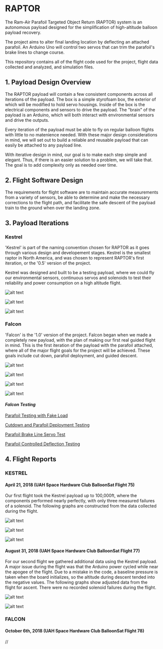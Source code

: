 # RAPTOR

The Ram-Air Parafoil Targeted Object Return (RAPTOR) system is an autonomous payload designed for the simplification of high-altitude balloon payload recovery.

The project aims to alter final landing location by deflecting an attached parafoil. An Arduino Uno will control two servos that can trim the parafoil's brake lines to change course.  

This repository contains all of the flight code used for the project, flight data collected and analyzed, and simulation files.

## 1. Payload Design Overview

The RAPTOR payload will contain a few consistent components across all iterations of the payload. The box is a simple styrofoam box, the exterior of which will be modified to hold servo housings. Inside of the box is the electrical components and sensors to drive the payload. The "brain" of the payload is an Arduino, which will both interact with environmental sensors and drive the outputs.

Every iteration of the payload must be able to fly on regular balloon flights with little to no matenience needed. With these major design considerations in mind, we will set out to build a reliable and reusable payload that can easily be attached to any payload line.

With iterative design in mind, our goal is to make each step simple and elegant. Thus, if there is an easier solution to a problem, we will take that. The goal is to add complexity only as needed over time.

## 2. Flight Software Design

The requirements for flight software are to maintain accurate measurements from a variety of sensors, be able to determine and make the necessary corrections to the flight path, and facilitate the safe descent of the payload train to the ground when over the landing zone.

## 3. Payload Iterations

### **Kestrel**

'Kestrel' is part of the naming convention chosen for RAPTOR as it goes through various design and developement stages. Kestrel is the smallest raptor in North America, and was chosen to represent RAPTOR's first iteration, or the '0.5' version of the project.

Kestrel was designed and built to be a testing payload, where we could fly our environmental sensors, continuous servos and solenoids to test their reliability and power consumption on a high altitude flight.

![alt text](https://lh3.googleusercontent.com/1o9nY4RvOQGDZTQBY0d3M0oymKL5FPMcOie_QyGTn0_0s2nfabPlYtp4XrS53vgEl31j4T295NOKGKeISqotcockGwPX17MacXHBMp5uQQhCgSTBN3fivYLe4FH1sv7LIwD_jMzwX0xuYfu2I7zcKqNWYCED4FGPxXIC2lp9WhjVXdyVxlG2mypMxBv7matItwner1dqWoc0-8VIdjEP2aFd7tcvNrXtY4KThVsYXTu_WTHsyYvhj51TiOX4oJQbpk91M41Vuaf-9wlotDnrBLGKEyYNOQSero3I_h9XqgsIIMKDaJQmmzK8gyGDPt9G3sRPc0t0jdvQOY7Kxvdpk4dimrI1KPCLvvKjmj8Sz7qjrb2Eb4AjAmUVQbY7hBT8Okc2IodMNK_0iG5RgeYsRDUH2gYtrwl3cdZvUf_Mb-ik4wDyqlk3FPh8wue_QHCtcDMfmFxLXnh9t6I8pjCoASx5NAmAlmIxECGQ_wFuVaCft_TXxiOwZVAJDaJE92KxI8Y-hB9OsX4ng2PsiRiAATfGO9ljCzctCG4QH-NFaGL2eXsTI1lXqa00m9X3xakB2D8HhrWGXt4zMbiEPQ-2WborEbNJ8yWgcpgkalNCoLOwa_rXh5JL0O369-iPGqds=w960-h540-no "Kestrel Payload")

![alt text](https://lh3.googleusercontent.com/1o9nY4RvOQGDZTQBY0d3M0oymKL5FPMcOie_QyGTn0_0s2nfabPlYtp4XrS53vgEl31j4T295NOKGKeISqotcockGwPX17MacXHBMp5uQQhCgSTBN3fivYLe4FH1sv7LIwD_jMzwX0xuYfu2I7zcKqNWYCED4FGPxXIC2lp9WhjVXdyVxlG2mypMxBv7matItwner1dqWoc0-8VIdjEP2aFd7tcvNrXtY4KThVsYXTu_WTHsyYvhj51TiOX4oJQbpk91M41Vuaf-9wlotDnrBLGKEyYNOQSero3I_h9XqgsIIMKDaJQmmzK8gyGDPt9G3sRPc0t0jdvQOY7Kxvdpk4dimrI1KPCLvvKjmj8Sz7qjrb2Eb4AjAmUVQbY7hBT8Okc2IodMNK_0iG5RgeYsRDUH2gYtrwl3cdZvUf_Mb-ik4wDyqlk3FPh8wue_QHCtcDMfmFxLXnh9t6I8pjCoASx5NAmAlmIxECGQ_wFuVaCft_TXxiOwZVAJDaJE92KxI8Y-hB9OsX4ng2PsiRiAATfGO9ljCzctCG4QH-NFaGL2eXsTI1lXqa00m9X3xakB2D8HhrWGXt4zMbiEPQ-2WborEbNJ8yWgcpgkalNCoLOwa_rXh5JL0O369-iPGqds=w960-h540-no "Kestrel Payload Interior Pre-Flight")

![alt text](https://lh3.googleusercontent.com/Vnb5H34lottN6ENmYy4HXDYq0FI4jUY-Tb1n-UdAX_6JT_rF56ef2L4vCgDCr3k1O_OZ2cxmn2xTt4piQ4KSEdU1Y-_Wc5Wf8_txBINfLhKHpWtbHZJdi2KquYy0YO3DlSXi0XNgxUWjm5XFazxMKtZpBFrYDHj08fw61IXRYJRNIeVPF8wkKUzcqtTFIQkb0XpyzunE68uvkFUviitNOZs1RNv7XCcN4KAj_UFCkjtLOmtC4af73zMOSHwzz82QckA7kkz08kl5HhwlLEh3IuhH8RISerjCKpz58rtHWIkqHXic0eRsXPi0oP6VdnomnjYJdCVLXTSHxQhx_AoXGmS2k6BiAUGSK91WgiKRXrDJZne9W-odMcvUDNU1ob-lroD3wVivW7WjLso62Ht0sPDayKdipL7isy_lR9Z5lulWq-DHOJoCBI9WK5-8gy3oSDmn71TtbADViV_2WZcQbUTADZYyYkY0aH04BSyBKPVG06u10fnuuG-7K3XNd0sDWR-Xbw9upDVvDizu1PQ_90_v5rGsvmd3sijwQCWA9FkysPm8KZKjU7POYvIsZ5UyFWF_fbCLobkS8IWGm3VHcf2p5WPqeYsqFhhZaZJBqmve6u4BgWn3HMiyxy5fjHWm=w960-h720-no "Team Photo Before April 21st Flight")

### **Falcon**

'Falcon' is the '1.0' version of the project. Falcon began when we made a completely new payload, with the plan of making our first real guided flight in mind. This is the first iteration of the payload with the parafoil attached, where all of the major flight goals for the project will be achieved. These goals include cut down, parafoil deployment, and guided descent.

![alt text](https://lh3.googleusercontent.com/08VQK_cJHctBsdPiarJFAllG-HUXjV4KG93Qopkh8PWqxyemp60GxGwwhsPvioKC6TSWX8pKGrXxwrKrk8XXFop7fkjdXXR2VQqJoVmNaJoeIMKOxXNGcJJWGRxl6ngI7tU0y4dk8F8qxxxXIOiQlOJHDu9Ewyy5v6tkaTxJccpZi2azrVgcxIcuTt60VYiX6FpkZL3SfdG3MiPHbuUhOVVtHrGEW2KVlTTCm7gdJeSQN4f5xzyVtL5Ereq8oW1eQlyvcNK1T95VWy89UnjDFjl_xIZf16y_2Z6-VHxamVH_8AvvuKVk4ZHFUJMEbMBIg8-7bgS1HJdt0UuZMx014c9ZiB7VgoNnlhHZwcHLAR7Pw0eCsOC7_Xq13sH98-pSVmey4UbFktCn4sBvILCpDKuoVDdpq6pLjYoRFDy5aARHPb9kLlaOdtlg4GMl1GkvqXEJoCu9Sruir3UPIOb3anZelVYQ76_zzmOLzB0DgU2jnw8FD_2lPsyYXJRQ2XWanfnDGW8nk8CmKOb-uKvsJVHz_Lf9Hoh2NGlCRr1trCBSoUCslre9NBD7_mv-Q1XIpGIQMr4Y3t4xc0uLkg_W5bK49CHts2PBNOsWoYgeCwW3V_xKcXlIQRmhrNYm_wV52q7rdRlzxCzd7h0K8jtAO66afkpGp139rfTcDMbF097igYaIkliFYCL3YA=w1158-h869-no "Falcon Payload with Parafoil Attached")

![alt text](https://lh3.googleusercontent.com/nTsq8ke9CdPrCzIl53acNa8SwdOpLuPSAk6aUb3CXytfzZnTHvZFV9xw1yQSyBJqHkr0cgnZ6tlVB8Kzcdpo9wiceyWq20kCEg2xDIhHhK3iLWAF6V_QYCNNu1fWfUKg2jkklAktDp1CagrbbR4zvm5fMbotnWXxVqoefFrQ5JEKGSgoutILIHwRJD0-UGI8wmyV4zEo2Ww0w9A62mWDVvDxTGenzbLDQ3pslx22jsCaGfgghKBvGALglWaCk9lZzjuBwkI2tjje7-YirwTb_FQy9pY9z9DQqCBEltGLZjhYR5o7yXRngFgwSk2WMsQNlL6hUlKJA0yVoo239JFV2wESlgw9OnhuMTLrr3tadC1-mG15Ya9mgoiJgZK8wNaf-toTZmSCUFcHcSYaXs-Wm4-cAaS_jDAta75yN-jv41pQ2eVJnnnB7EcDpv911wmj5ORR5dQ7spIRGRFnH9KPlVNNkSUa09xTTxY480m4pT42pYWwpdSlcoaxI6zaNZim3tZho3M7AVMkl9lsfFFffVUUj9iqBYh3hlCUjHGBxWbTxIfL7BEfSq9Zbd_mzikuakmANd_LMuXxTtnAjs-wiyw4AljWVypU6K3bTWPPjaUvIT4e4QJ-6-mMYwvwNSBDv8VlTkaO4NQXxIgIyaNhwofIzz1xATfFkZTSfx6gdJMR1wkdUpQkAOOw6w=w597-h795-no "Interior of Payload Pre-Flight")

![alt text](https://lh3.googleusercontent.com/qpwUnisi4AMiziGQZmHzRLYBiRqKub_Wn9nlaQfpf05oFm5Ekyx_R4OeDEhFKlS7zY80K_rwTjstmUsjaqJ_f78QGzWcw0SdS9lvnNbavl9Xdq8MnOOZnSqH13_WAorVAF_McEpw1rVnPtUOwhDlr9SZXShyw_HYdHsatmpSO8Iaw-kvdfDW1NLWaBeUKFKUjSlByxJ_tD8TH-3EEkSJU6_lpdmNE08wkrkFHSgYwGXVlp8_2iveOmKzGPOeyLg5UUH-xO01Xc0rjtU4FrM9aq0OHHgAeNhhn-Msrk1Q-X9tbxFfsy3EFknKx-CbDiHM6NEmQYi57d8fEFdIDXlz9nGxxgFrvg28Auc6FTR0M8zxlVvgmXc71kI5MRwZ0uz9A6vAbwkfQIcbghxKZlq6UTo1NPJRRolnA2FjLQT9UZB2dzWLNaw_X8Cfx9jBimqL7OulrpkwGK1UxH8sL2Yzj2OZSgqYgmGX-Jf7bW7pRk8I-UY5AWzCCYKbjxsp2XxTyTZCKdtj71aiyLx429-Y18rGXeBJwIlsL6IdDKQjU6Qo2SkH-ovcYIrsuhEMrVo9C0zi-aZg6P7hPZgUU_enA_p70k0WdAI0cCHYzM5wE1poVd9pJCcdmOx3lRhMei4g8gKIjZuI3atdYv35PfRt7ztj7EY-NizOeIiUlupoXuddiclaWPVx3sC4tA=w1061-h795-no "Falcon Payload During Testing")

![alt text](https://lh3.googleusercontent.com/5NEBB_IN66aADD8gVesJaUCWdb867f5fqQqcLy4GLZlCQvyXMMzAeoCJIVlz9DaSMwfq8yvq75xX2S32eSA2aUrFGHVeaQfilVyWKIKQhVMiaCQMRvjygylbysD2_IuR_qYD-yVYmDMRgYuOcTZqpBc72WcPrk61C2MFL6y4U4deJUnDy3k-_Vt4oSqk8UV3Gi4Cy6NLGP6pc4r56cdbB_oz8zaU3To_kvJVzvkHG-edpz9sEdex469MfbhWYxn7zSzdf_ULMe2hmKUT1Jl9ElcvvFhgkPS8XkG_Ln9uK_cCheCHhqK8AA-M47GPGyPQ1Z1R7Kh-4KDt0aD96zqOZOSrELtEydvk809B2evDbGKQKpu4Yrs5egNlsEguUiOS_33DcNpIEs5SEpjD5ZSTudhrpzj_77DZRZ23Sf8n5Pu5s58V_JVRcOfQb6ieYZJPw7966cbnYQJiViO1n6QoPUIqt2PKJKo-KAOjKYhyid7oeS0C2XUlqcRCxAsD41Ye13YNIbZHx-1l7ZGuJfxQdtHrh5wdzZg7fvCZLMXZnsBpbLtAVtSkC_K76j4hTMmp0bVdTCqAXRNUSvIgoLTFFcnFc3zld9tIdX5t2Q38Qa-OqhqdxeFUwVJHNWx_GisNrIGrjfOGCndxnQ7qL0WOhOF6yhU5_vznrhjJHDz56C57zfakUSOm7O0MCw=w960-h540-no "Team Photo 10/6 Launch")



#### *Falcon Testing*

[Parafoil Testing with Fake Load](https://photos.google.com/share/AF1QipOYNhcAF_VKSpH8EsGm9p09tWBEW8-P44Ib4esdOKR__pPn4U8IfVZbABBhkwzWkA/photo/AF1QipNYzDb1yor08mGMRFYyb5cecjjzEDNiWGI3c_8m?key=WWdJMzROREthYmZQbkcxRUtCUmRyaXJHUGVhZjln)

[Cutdown and Parafoil Deployment Testing](https://photos.google.com/share/AF1QipOYNhcAF_VKSpH8EsGm9p09tWBEW8-P44Ib4esdOKR__pPn4U8IfVZbABBhkwzWkA/photo/AF1QipNU7GBOfcRdJiM-u27gPR9Wuxxhj8X0IvZJd2tQ?key=WWdJMzROREthYmZQbkcxRUtCUmRyaXJHUGVhZjln)

[Parafoil Brake Line Servo Test](https://photos.google.com/share/AF1QipOYNhcAF_VKSpH8EsGm9p09tWBEW8-P44Ib4esdOKR__pPn4U8IfVZbABBhkwzWkA/photo/AF1QipONFaLqnrI26lueZZusB5zbdpsSCUT9ZnrO1FEE?key=WWdJMzROREthYmZQbkcxRUtCUmRyaXJHUGVhZjln)

[Parafoil Controlled Deflection Testing](https://photos.google.com/share/AF1QipOYNhcAF_VKSpH8EsGm9p09tWBEW8-P44Ib4esdOKR__pPn4U8IfVZbABBhkwzWkA/photo/AF1QipOjYvH4XpJ5j8LqXkNAdmoZCI6CpGh4pJOYzDQ6?key=WWdJMzROREthYmZQbkcxRUtCUmRyaXJHUGVhZjln)

## 4. Flight Reports

### **KESTREL**

#### **April 21, 2018** (UAH Space Hardware Club BalloonSat Flight 75)

Our first flight took the Kestrel payload up to 100,000ft, where the components performed nearly perfectly, with only three measured failures of a solenoid. The following graphs are constructed from the data collected during the flight.

![alt text]( https://lh3.googleusercontent.com/o0mIxF9JpTCW6p4-lqHFurN032vhSwak0O-0916o6F6O7LAnJ_aOQhJlaf2M4cd4pFyrAL5t6rdUJKfMR4ZkQsk-fCoIFAWFzNFy1YEiZ4ywFi4ZQsuEcB9D1KTloZXDjF0vYvFdRT8I6whbH9eXGDMrW1pF8fU-ode9iUjT89ON-45uyWiq1O6yWPkVVu-d5cUqWAT0grQv5DsArr3dlqi4KNMW4X2lQBzKB5s9GIfAufiF1Di9rTAAF0E3c74gfjZwB-d6Ytg9FaDoTxDn2MhPcVrfUKBEtZKRTLo8erD8Vgq89sy1f4834WoS8XgF5q_Wi7MSM2GpKTmqX_B2gydXwuPWlM3H_2TrWNvwGbhPs-MXHr6mVQXRII_N9rgdHwJk_Zw4FyJ0VciDm9MFl3ktjZEayzCG4I1Irl8m6_wDF_QWiISo4ycMos6EsyfTj1rtdBza8v9ezVyRnK6vijcEkrmjineadoEkculacf6ZdSMiAklYv6Ft1EMe6fH91DpYTu-vJQEyVPyUjGvEnvXAZhmuQV4eM_kY-27H0Y-Ny4zwNg4yrA3Hd2eUDqEm4s_CRX5Cdk5N-sFd7zbHQK70AVQ9KG8g7XHPbRM0v_tN7a6QpNNvVbvWWc_uqCJJ=w640-h480-no "Pressure vs Time, with Solenoid Failure Markings")

![alt text](https://lh3.googleusercontent.com/xaKkXQC05gPxcVHP6FCj9-jyQXmJgc9uEEoBEQZimM55ZY58FsezMpbSfdpHoBNiei0WVD3Qnf3msswCOKAefwGBVAnoBPBxKHqaxiV7dBAGgjgWg5DIxJb4xZl9eh57vn1u6YbPOBlRteAb5n9VeIBRhydFzZTUslWns0vXSZVCM1zK54HaJHy2MT-dDtrz7ZPDDayoTF1qfZ3y3p8BGVbADIyd97ayQYDKrkhpLw7GynPQWuwVw7QnTFyjEoOa1aux0NvpnPhppEcE9dWlhF780ChDJz-0UJfwPGzB0nEWA4IR-9vzoHCnrm1v3vLtHpdkeYzmoI01gz9HVwItqfs2kdfuWgmZYQjfPcJVxFNqH_63nlPkzpoLTvQk2hnIWzQxQABk3G-Ru3Mu8ikYkJ8hdk5VBWTOS5p6dLuzM6voH9KjLJA-3Sl3eEbHG2ppDa8y4gKdePih2BsavPeFtxRbqSdFP6xtOUOgWm9_ZxbqCyWmKqEKwNEIJkaCxk6LfHnjetM6RkAFVx0QHQ9FYjHE1f0gKdSpCGsWQL-pN6cg5KlEpgvO3ia1LeHBieXHkT3OqZLvgvxPcbomJ1y7S_N_ohK648aIuNCY1nCs9VQt-EV4mmqJ7JmVbDW8L6wl=w640-h480-no "Temperature vs Time, with Solenoid Failure Markings")

![alt text](https://lh3.googleusercontent.com/yJp7Rl4tlh0OgynnB0pwqxiqb4GSry8reSSILUXDwRd5CED4hvreXAOTxB36PlfS6nvmWq1V5MiOyp7Bis8rF3g8JE0Oqanw4t9SUEjYtItWJUzEscm9GlXeQy7c87zzbjJ_WzJdIuUwWjhM93PkIns-0FYcOpU8xDzCH6Ze0wD2_3bIjE-ypP3AcKUHbIJy4IUB86maOxbvp_ImD1bnjD6u1Gk7OkCzfXJR9hdCCMFqlngcm56nwWZbPGF4-TE0t63B0GotCJmi-IbmLTaqOmXq_UMarg7PiEs0iMEoNK_E3CIcfkmG6do2ifHMahkhrlXl-hDUADyxodFllPnLSKQCDogX26wtK_2kbTWECWZgkv6bbQi-hTY4Z7aDev4EhqDO0LPZ4bpZMD6goSjPPxSNEnR5Et_jjw9HPDWlF-xWUBQAuQz-VHXZf1wwIPo4YJ-hfvKorc5dKjW8jGdo93sgWYhCdh1y8_lIsHr_W2Ll5liXtCqrEy8m_VX4kIWQMELzsu1o07mh7myIgIqpDSEzJ60L7k321RNn8hDGWb2Y82E0vZ5qvwWa8ZqKYH6OXC4CJ-Vjt-3qjoJtlSXHhQlk1cRW6SRVriCUeESZMsNHbSpocSI1EeN2J4-sQ-jB=w640-h480-no "Pressure vs Time, with Solenoid Failure Markings")



#### **August 31, 2018** (UAH Space Hardware Club BalloonSat Flight 77)

For our second flight we gathered additional data using the Kestrel payload. A major issue during the flight was that the Arduino power cycled while near the apogee of the flight. Due to a mistake in the code, a baseline pressure is taken when the board initializes, so the altitude during descent tended into the negative values. The following graphs show adjusted data from the flight for ascent. There were no recorded solenoid failures during the flight.

![alt text]( https://lh3.googleusercontent.com/MRX_bFXJetOg1aB5wNyvmU14bfMBnIYrwlvbJ33pcFYwK6eS6S0-DdBDFQAEzepfaU3I5fB7g92ceOtPr6XYwi1YCWP-x7m_2AGui4MWdTZrSNywGwxau3owqjKPpeeZUny2l0pn1MOlpMqQ20K6BCVZTGqwuC7kwrzOFIgUzXGwmAfB0ekMsaITRGZdgXwXdmsAggmIbNeSjNlQPk93jis5PHzP36B16HXys2YhrETZSeMsoAYaYcLBfj6TQVnkGIt4KjXCtmLzlX0hDQCnojHSTsDNCEYKwSSBIGwgC63nlx_tCBwfBRz1vaOT4HpYefGkBPbjTHI4y8XFsqdH1_NdS-EyLARis9voy_CYtdYBrDJThR_byuLnX-rFLZzUAeYC7NIKQwe9YQZYjeGgxumcal7syeeRWw7Db57jgAqSzRGrgNLYgbMlF5YhL6zevIkDWZIZRbo2P6brQTfT1VVhcyv4E0c53xYCO6-WRWP2jEPRoAi6mMK5i_LqX-Oi9SixEdleJFEZBeSg1FddV6_2ck3GULUwaYqlb62A_i1iivpWswBQMbQcrlfooHw36Z8GwE9VHq0Y8PTFiJtFiV19U-L_uRMUOd5EKPpKY64eQ37eIV5pcy_00pmtQpN2=w640-h480-no "Temperature and Altitude vs Time")

![alt text](https://lh3.googleusercontent.com/Y4CDoAoS2dIhLRWhnF7a5mxLAkN89WYJ-2H63kcUrKUIaF_1hElJlrU4Xk-xMh04kAqPIyo8T-RROAUbGWmkpqQO6P9UKqv96oe9mTNt2_tanveFWIan3q2ELKeRTuSr3td5RkJul22HY_6ouphoeI_AsPE4-tTNlo2N8ON2lWaVqY-2vvBoBxMCbHlcg8GFzQMku9e32KSeSX4C0cYXz6I8k5JIgeUyMapub-uarkHK1aHVDsjtfC6V47vI_da9QKYYjJP0ap2yFbNyIIDTO1j3ZboP_w2OZzkLhzYqhA2TnYVuEJgcOFwX4ea7ON4U_dtl4BuTxPq2_tGN6nfwM7GqFqyxppiiFBl31SAOE_78_Gi9wOf0qVMZ5w3yPUdJQBoqnGU4FjI3PNAeO7GuXJay-DZE6UTzwhg8iAQMlJRYKTHLpM7AoLEDopjvttDvmFO1kuAvGXok041ZXf7-QEJ8VhcDApRYzauS4llMR63rekm26FqyFbx3VO1KY-YRqmbg-JcjKtY8mvfco_xXvZbSsjWH9RAF85HJPx8p74FAhuvl5fxnYFZ2vNsHbuQdQO_uPbo-vgZvpiPrqXuvja5mqghplvSWkdiv8-zjK0-YLwJM_pEZ4y4VtR5f7UYY=w640-h480-no "Temperature and Pressure vs Time")

### **FALCON**

#### **October 6th, 2018** (UAH Space Hardware Club BalloonSat Flight 78)

//